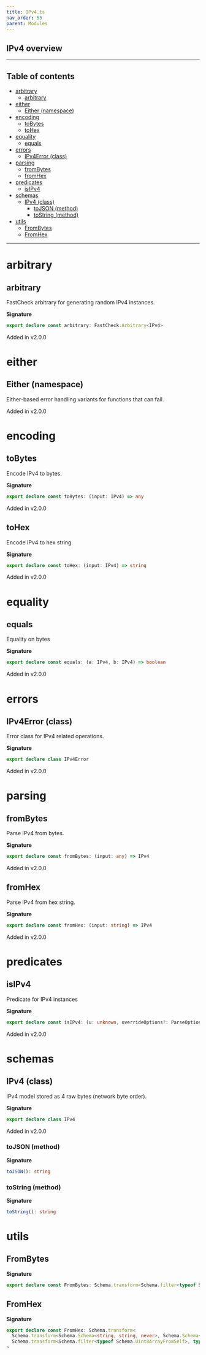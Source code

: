 ```yaml
---
title: IPv4.ts
nav_order: 55
parent: Modules
---
```


## IPv4 overview

---

<h2 class="text-delta">Table of contents</h2>

- [arbitrary](#arbitrary)
  - [arbitrary](#arbitrary-1)
- [either](#either)
  - [Either (namespace)](#either-namespace)
- [encoding](#encoding)
  - [toBytes](#tobytes)
  - [toHex](#tohex)
- [equality](#equality)
  - [equals](#equals)
- [errors](#errors)
  - [IPv4Error (class)](#ipv4error-class)
- [parsing](#parsing)
  - [fromBytes](#frombytes)
  - [fromHex](#fromhex)
- [predicates](#predicates)
  - [isIPv4](#isipv4)
- [schemas](#schemas)
  - [IPv4 (class)](#ipv4-class)
    - [toJSON (method)](#tojson-method)
    - [toString (method)](#tostring-method)
- [utils](#utils)
  - [FromBytes](#frombytes-1)
  - [FromHex](#fromhex-1)

---

# arbitrary

## arbitrary

FastCheck arbitrary for generating random IPv4 instances.

**Signature**

```ts
export declare const arbitrary: FastCheck.Arbitrary<IPv4>
```

Added in v2.0.0

# either

## Either (namespace)

Either-based error handling variants for functions that can fail.

Added in v2.0.0

# encoding

## toBytes

Encode IPv4 to bytes.

**Signature**

```ts
export declare const toBytes: (input: IPv4) => any
```

Added in v2.0.0

## toHex

Encode IPv4 to hex string.

**Signature**

```ts
export declare const toHex: (input: IPv4) => string
```

Added in v2.0.0

# equality

## equals

Equality on bytes

**Signature**

```ts
export declare const equals: (a: IPv4, b: IPv4) => boolean
```

Added in v2.0.0

# errors

## IPv4Error (class)

Error class for IPv4 related operations.

**Signature**

```ts
export declare class IPv4Error
```

Added in v2.0.0

# parsing

## fromBytes

Parse IPv4 from bytes.

**Signature**

```ts
export declare const fromBytes: (input: any) => IPv4
```

Added in v2.0.0

## fromHex

Parse IPv4 from hex string.

**Signature**

```ts
export declare const fromHex: (input: string) => IPv4
```

Added in v2.0.0

# predicates

## isIPv4

Predicate for IPv4 instances

**Signature**

```ts
export declare const isIPv4: (u: unknown, overrideOptions?: ParseOptions | number) => u is IPv4
```

Added in v2.0.0

# schemas

## IPv4 (class)

IPv4 model stored as 4 raw bytes (network byte order).

**Signature**

```ts
export declare class IPv4
```

Added in v2.0.0

### toJSON (method)

**Signature**

```ts
toJSON(): string
```

### toString (method)

**Signature**

```ts
toString(): string
```

# utils

## FromBytes

**Signature**

```ts
export declare const FromBytes: Schema.transform<Schema.filter<typeof Schema.Uint8ArrayFromSelf>, typeof IPv4>
```

## FromHex

**Signature**

```ts
export declare const FromHex: Schema.transform<
  Schema.transform<Schema.Schema<string, string, never>, Schema.Schema<Uint8Array, Uint8Array, never>>,
  Schema.transform<Schema.filter<typeof Schema.Uint8ArrayFromSelf>, typeof IPv4>
>
```
